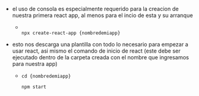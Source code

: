 - el uso de consola es especialmente requerido para la creacion de nuestra primera react app, al menos para el incio de esta y su arranque
	- ```apl
	  
	  npx create-react-app {nombredemiapp}
	  
	  ```
- esto nos descarga una plantilla con todo lo necesario para empezar a usar react, asi mismo el comando de inicio de react (este debe ser ejecutado dentro de la carpeta creada con el nombre que ingresamos para nuestra app)
	- ```apl
	  cd {nombredemiapp}
	  
	  npm start
	  ```